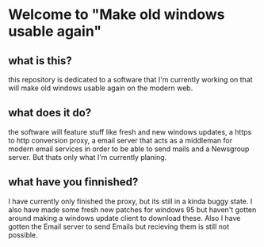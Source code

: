 # Welcome to "Make old windows usable again"

## what is this?
this repository is dedicated to a software that I'm currently working on that will make old windows usable again on the modern web.

## what does it do?
the software will feature stuff like fresh and new windows updates, a https to http conversion proxy, a email server that acts as a middleman for modern email services in order to be able to send mails and a Newsgroup server. But thats only what I'm currently planing.

## what have you finnished?
I have currently only finished the proxy, but its still in a kinda buggy state. I also have made some fresh new patches for windows 95 but haven't gotten around making a windows update client to download these. Also I have gotten the Email server to send Emails but recieving them is still not possible.
